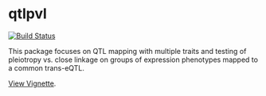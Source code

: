 qtlpvl
=========

[![Build Status](https://travis-ci.org/jianan/qtlpvl.png?branch=source)](https://travis-ci.org/jianan/qtlpvl)

This package focuses on QTL mapping with multiple traits and testing of
pleiotropy vs. close linkage on groups of expression phenotypes
mapped to a common trans-eQTL.

[View Vignette](http://jianan.github.io/qtlpvl).


